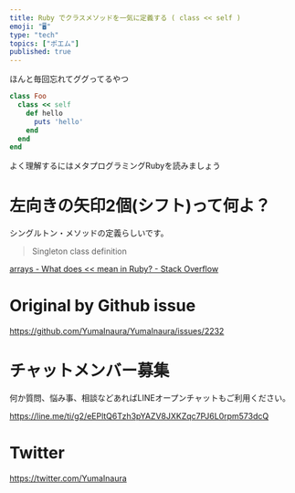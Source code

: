 ```yaml
---
title: Ruby でクラスメソッドを一気に定義する ( class << self )
emoji: "🖥"
type: "tech"
topics: ["ポエム"]
published: true
---
```


ほんと毎回忘れてググってるやつ

```rb
class Foo
  class << self
    def hello
      puts 'hello'
    end
  end
end
```

よく理解するにはメタプログラミングRubyを読みましょう

# 左向きの矢印2個(シフト)って何よ？

シングルトン・メソッドの定義らしいです。

>Singleton class definition

[arrays - What does << mean in Ruby? - Stack Overflow](https://stackoverflow.com/questions/6852072/what-does-mean-in-ruby/6852104)

# Original by Github issue

https://github.com/YumaInaura/YumaInaura/issues/2232








<!-- Update From Qiita API -->

# チャットメンバー募集


何か質問、悩み事、相談などあればLINEオープンチャットもご利用ください。

https://line.me/ti/g2/eEPltQ6Tzh3pYAZV8JXKZqc7PJ6L0rpm573dcQ





# Twitter


https://twitter.com/YumaInaura


<!-- Update From Qiita API -->


